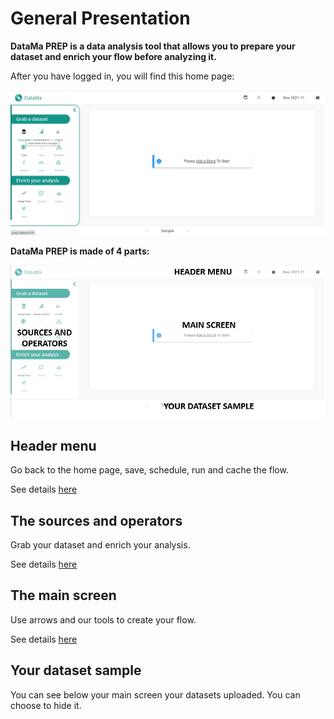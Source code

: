 # General Presentation



**DataMa PREP is a data analysis tool that allows you to prepare your dataset and enrich your flow before analyzing it.**

After you have logged in, you will find this home page:

![attribution](images/Homepage.png)





**DataMa PREP is made of 4 parts:**

![attribution](images/Capturen1.png)

## Header menu
Go back to the home page, save, schedule, run and cache the flow.

See details [here](Prep/Header.md)

## The sources and operators
Grab your dataset and enrich your analysis.

See details [here](Prep/our_sources.md)


## The main screen
Use arrows and our tools to create your flow.

See details [here](Prep/Your_analysis.md)


## Your dataset sample

You can see below your main screen your datasets uploaded. You can choose to hide it.
